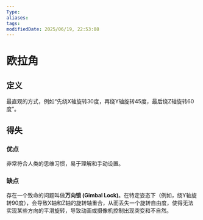 ```yaml
---
Type:
aliases: 
tags: 
modifiedDate: 2025/06/19, 22:53:08
---
```


# 欧拉角

## 定义

最直观的方式，例如“先绕X轴旋转30度，再绕Y轴旋转45度，最后绕Z轴旋转60度”。

## 得失

### 优点

非常符合人类的思维习惯，易于理解和手动设置。

### 缺点

存在一个致命的问题叫做**万向锁 (Gimbal Lock)**。在特定姿态下（例如，绕Y轴旋转90度），会导致X轴和Z轴的旋转轴重合，从而丢失一个旋转自由度，使得无法实现某些方向的平滑旋转，导致动画或摄像机控制出现突变和不自然。
